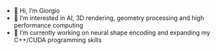 - 👋 Hi, I’m Giorgio
- 👀 I’m interested in AI, 3D rendering, geometry processing and high performance computing
- 🌱 I’m currently working on neural shape encoding and expanding my C++/CUDA programming skills

<!---
gfgb/gfgb is a ✨ special ✨ repository because its `README.md` (this file) appears on your GitHub profile.
You can click the Preview link to take a look at your changes.
--->
